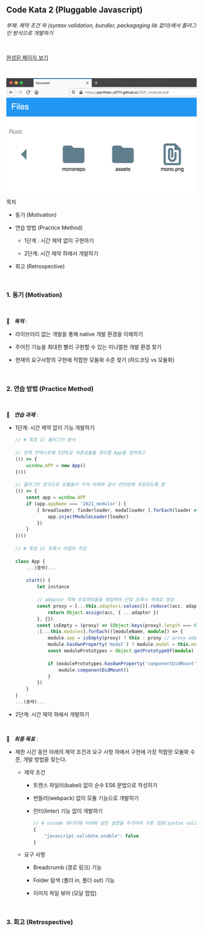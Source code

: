 ## Code Kata 2 (Pluggable Javascript) &nbsp; 

_부제: 제약 조건 하 (syntax validation, bundler, packagaging lib 없이)에서 플러그인 방식으로 개발하기_

<br/>

[완성된 페이지 보기](https://portfolio-y0711.github.io/2021_modularJs)

<br/>

![](./completed.png)


목차 

* 동기 (Motivation)

* 연습 방법 (Practice Method)

    * 1단계 : 시간 제약 없이 구현하기 

    * 2단계: 시간 제약 하에서 개발하기 

* 회고 (Retrospective)

<br/>

### 1. 동기 (Motivation)

<br/>

🥅 &nbsp; **_목적_** :   

* 라이브러리 없는 개발을 통해 native 개발 환경을 이해하기 

* 주어진 기능을 최대한 빨리 구현할 수 있는 미니멀한 개발 환경 찾기 

* 현재의 요구사항의 구현에 적합한 모듈화 수준 찾기 (하드코딩 vs 모듈화)

<br/>

### 2. 연습 방법 (Practice Method)

<br/>

🥊 &nbsp; **_연습 과제_** :   

* 1단계: 시간 제약 없이 기능 개발하기 

    ```ts
    // # 특징 1) 플러그인 방식

    // 전역 컨텍스트에 IIFE로 의존성들을 관리할 App을 정의하고 
    (() => {
        window.APP = new App() 
    })()

    // 플러그인 방식으로 모듈들이 각각 아래와 같이 런타임에 주입되도록 함
    (() => {
        const app = window.APP
        if (app.appName === '2021_modular') {
            [ breadloader, finderloader, modalloader ].forEach(loader => {
                app.injectModuleLoader(loader)
            })
        }
    })()

    // # 특징 2) 프록시 어댑터 주입 

    class App {
        ...(중략)...

        start() {
            let instance

            // adaptor 객체 프로퍼티들을 병합하여 단일 프록시 객체로 생성 
            const proxy = [...this.adaptors.values()].reduce((acc, adaptor) => {
                return Object.assign(acc, { ...adaptor })
            }, {})
            const isEmpty = (proxy) => (Object.keys(proxy).length === 0 && proxy.constructor === Object)
            ;[...this.modules].forEach(([moduleName, module]) => {
                module.app = isEmpty(proxy) ? this : proxy // proxy adaptor 객체가 비어있지 않는 경우 proxy 주입 
                module.hasOwnProperty('modal') ? module.modal = this.modules.get('MODAL') : null
                const modulePrototypes = Object.getPrototypeOf(module)

                if (modulePrototypes.hasOwnProperty('componentDidMount')) {
                    module.componentDidMount()
                }
            })
        }
    }
    ...(중략)...

    ```

* 2단계: 시간 제약 하에서 개발하기 


<br/>

🚩 &nbsp; **_최종 목표_** :   

* 제한 시간 동안 아래의 제약 조건과 요구 사항 하에서 구현에 가장 적합한 모듈화 수준, 개발 방법을 찾는다.

    * 제약 조건 

        * 트랜스 파일러(babel) 없이 순수 ES6 문법으로 작성하기 

        * 번들러(webpack) 없이 모듈 기능으로 개발하기

        * 린터(linter) 기능 없이 개발하기 

            ```ts
            // # vscode 에디터에 아래와 같은 설정을 추가하여 구문 검증(syntax validation)의 도움을 받지 않도록 하였음 
            {
                "javascript.validate.enable": false
            }

            ```

    * 요구 사항 

        * Breadcrumb (경로 링크) 기능

        * Folder 탐색 (폴더 in, 폴더 out) 기능 

        * 이미지 파일 뷰어 (모달 팝업)

<br/>

### 3. 회고 (Retrospective)

